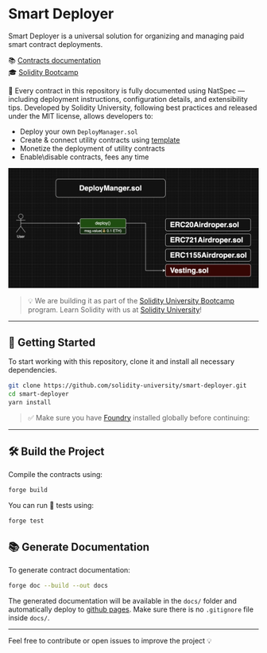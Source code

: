 # Smart Deployer

Smart Deployer is a universal solution for organizing and managing paid smart contract deployments.

📚 [Contracts documentation](https://solidityuniversity.github.io/smart-deployer/book/)  
🎓 [Solidity Bootcamp](https://bootcamp.solidity.university)

🧾 Every contract in this repository is fully documented using NatSpec — including deployment instructions, configuration details, and extensibility tips. Developed by Solidity University, following best practices and released under the MIT license, allows developers to:

- Deploy your own `DeployManager.sol`
- Create & connect utility contracts using [template](https://github.com/SolidityUniversity/smart-deployer/blob/main/src/UtilityContract/AbstractUtilityContract.sol)
- Monetize the deployment of utility contracts
- Enable\disable contracts, fees any time

![Smart deployer diagram](./docs/smart-deployer.png) 

> 💡 We are building it as part of the [Solidity University Bootcamp](https://bootcamp.solidity.university) program. Learn Solidity with us at [Solidity University](https://solidity.university)!


---

## 🚀 Getting Started

To start working with this repository, clone it and install all necessary dependencies.

```bash
git clone https://github.com/solidity-university/smart-deployer.git
cd smart-deployer
yarn install
```

> ✅ Make sure you have [Foundry](https://book.getfoundry.sh/getting-started/installation) installed globally before continuing:

---

## 🛠 Build the Project

Compile the contracts using:

```bash
forge build
```

You can run 🧪 tests using:

```bash
forge test
```

## 📚 Generate Documentation

To generate contract documentation:

```bash
forge doc --build --out docs
```

The generated documentation will be available in the `docs/` folder and automatically deploy to [github pages](https://solidityuniversity.github.io/smart-deployer/book/). Make sure there is no `.gitignore` file inside `docs/`.

---

Feel free to contribute or open issues to improve the project 💡

